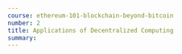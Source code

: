 ```yaml
---
course: ethereum-101-blockchain-beyond-bitcoin
number: 2
title: Applications of Decentralized Computing
summary:
---
```

